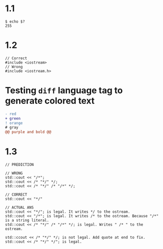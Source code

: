 # 1.1

```
$ echo $?
255
```

# 1.2

```
// Correct
#include <iostream> 
// Wrong
#include <iostream.h>
```

# Testing ```diff``` language tag to generate colored text

```diff
- red
+ green
! orange
# gray
@@ purple and bold @@
```

# 1.3

```
// PREDICTION

// WRONG
std::cout << "/*";
std::cout << /* "*/" */;
std::cout << /* "*/" /* "/*" */;

// CORRECT
std::cout << "*/"

// ACTUAL ANS
std::cout << "*/"; is legal. It writes */ to the ostream.
std::cout << "/*"; is legal. It writes /* to the ostream. Because "/*" is a string literal.
std::cout << /* "*/" /* "/*" */; is legal. Writes " /* " to the ostream.

std::ccout << /* "*/" */; is not legal. Add quote at end to fix.
std::cout << /* "*/" */"; is legal.
```
